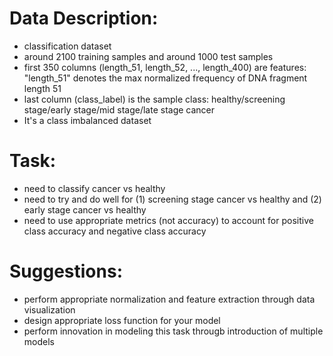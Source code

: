 # Data Description:
- classification dataset
- around 2100 training samples and around 1000 test samples
- first 350 columns (length_51, length_52, ..., length_400) are features: "length_51" denotes the max normalized frequency of DNA fragment length 51
- last column (class_label) is the sample class: healthy/screening stage/early stage/mid stage/late stage cancer
- It's a class imbalanced dataset

# Task:
- need to classify cancer vs healthy
- need to try and do well for (1) screening stage cancer vs healthy and (2) early stage cancer vs healthy
- need to use appropriate metrics (not accuracy) to account for positive class accuracy and negative class accuracy

# Suggestions:
- perform appropriate normalization and feature extraction through data visualization
- design appropriate loss function for your model
- perform innovation in modeling this task througb introduction of multiple models